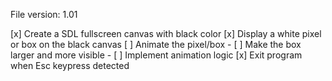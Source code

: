 File version: 1.01

[x] Create a SDL fullscreen canvas with black color
[x] Display a white pixel or box on the black canvas
[ ] Animate the pixel/box
    - [ ] Make the box larger and more visible
    - [ ] Implement animation logic
[x] Exit program when Esc keypress detected